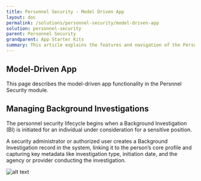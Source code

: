 ```yaml
---
title: Personnel Security - Model Driven App
layout: doc
permalink: /solutions/personnel-security/model-driven-app
solution: personnel-security
parent: Personnel Security
grandparent: App Starter Kits
summary: This article explains the features and navigation of the Personnel Security model-driven app, detailing how users can manage the lifecycle of background investigations, adjudications, security clearances, CV (continuous vetting), and AI-enabled features.
---
```


## Model-Driven App

This page describes the model-driven app functionality in the Persnnel Security module.

## Managing Background Investigations

The personnel security lifecycle begins when a Background Investigation (BI) is initiated for an individual under consideration for a sensitive position. 

A security administrator or authorized user creates a Background Investigation record in the system, linking it to the person’s core profile and capturing key metadata like investigation type, initiation date, and the agency or provider conducting the investigation.

![alt text](media/persec_inv.png)

